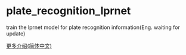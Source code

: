 # plate_recognition_lprnet
train the lprnet model for plate recognition
information(Eng. waiting for update)

[更多介绍(简体中文)](/README.zh_CN.md)
